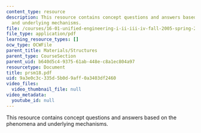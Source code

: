 ```yaml
---
content_type: resource
description: This resource contains concept questions and answers based on the phenomena
  and underlying mechanisms.
file: /courses/16-01-unified-engineering-i-ii-iii-iv-fall-2005-spring-2006/9a3e0c3c335d5b0d9aff0a3403df2460_prsm18.pdf
file_type: application/pdf
learning_resource_types: []
ocw_type: OCWFile
parent_title: Materials/Structures
parent_type: CourseSection
parent_uid: b640d5c4-9375-61ab-448e-c8a1ec804a97
resourcetype: Document
title: prsm18.pdf
uid: 9a3e0c3c-335d-5b0d-9aff-0a3403df2460
video_files:
  video_thumbnail_file: null
video_metadata:
  youtube_id: null
---
```

This resource contains concept questions and answers based on the phenomena and underlying mechanisms.

